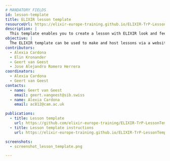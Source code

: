 ```yaml
---
# MANDATORY FIELDS
id: lesson-template
title: ELIXIR lesson template
resourceUrl: https://elixir-europe-training.github.io/ELIXIR-TrP-LessonTemplateInstructions-MkDocs/
description: |
  This template enables you to create a lesson with ELIXIR look and feel based on [MkDocs Material](https://squidfunk.github.io/mkdocs-material/). In order to get started, check out the [instructions](https://elixir-europe-training.github.io/ELIXIR-TrP-LessonTemplateInstructions-MkDocs/) first.
objective: |
  The ELIXIR template can be used to make and host lessons via a website. This website has an ELIXIR look and feel, and allows you to share texts, exercises and presentations with your audience.
contributors:
  - Alexia Cardona
  - Elin Kronander
  - Geert van Geest
  - Jose Alejandro Romero Herrera
coordinators:
  - Alexia Cardona
  - Geert van Geest
contacts:
  - name: Geert van Geest
    email: geert.vangeest@sib.swiss
  - name: Alexia Cardona
    email: ac812@cam.ac.uk

publications:
  - title: Lesson template
    url: https://github.com/elixir-europe-training/ELIXIR-TrP-LessonTemplate-MkDocs
  - title: Lesson template instructions
    url: https://elixir-europe-training.github.io/ELIXIR-TrP-LessonTemplateInstructions-MkDocs/

screenshots:
  - screenshot_lesson_template.png

---
```

